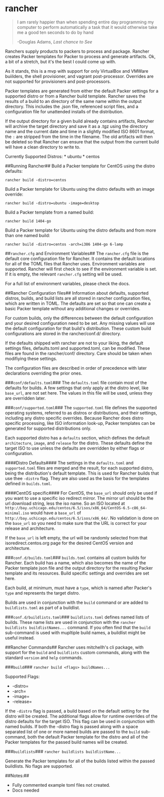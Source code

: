 rancher
=======

>I am rarely happier than when spending entire day programming my computer to perform automatically a task that it would otherwise take me a good ten seconds to do by hand
> 
>   -Douglas Adams, _Last chance to See_

Ranchers supply products to packers to process and package. Rancher creates Packer templates for Packer to process and generate artifacts. Ok, a bit of a stretch, but it's the best I could come up with.

As it stands, this is a mvp with support for only VirtualBox and VMWare buiilders, the shell provisioner, and vagrant post-processor. Overrides are not supported for provisioners and post-processors. 

Packer templates are generated from either the default Packer settings for a supported distro or from a Rancher build template. Rancher saves the results of a build to an directory of the same name within the output directory. This includes the .json file, referenced script files, and a configuration file for unattended installs of the distribution.

If the output directory for a given build already contains artifacts, Rancher will archive the target directory and save it as a .tgz using the directory name and the current date and time in a slightly modified ISO 8601 format, the `:` are stripped from the time in the filename. The old artifacts will then be deleted so that Rancher can ensure that the output from the current build will have a clean directory to write to.

Currently Supported Distros:
    * ubuntu
    * centos

##Running Rancher##
Build a Packer template for CentOS using the distro defaults:

	rancher build -distro=centos

Build a Packer template for Ubuntu using the distro defaults with an image override:

	rancher build -distro=ubuntu -image=desktop

Build a Packer template from a named build:

	rancher build 1404-go

Build a Packer template for Ubuntu using the distro defaults and from more than one named build:
	
	rancher build -distro=centos -arch=i386 1404-go 6-lamp

##`rancher.cfg` and Environment Variables##
The `rancher.cfg` file is the default core configuration file for Rancher. It contains the default locations for all of the TOML files that Rancher uses. Environment variables are supported. Rancher will first check to see if the environment variable is set. If it is empty, the relevant `rancher.cfg` setting will be used.

For a full list of environment variables, please check the docs.

##Rancher Configuration files##
Information about defaults, supported distros, builds, and build lists are all stored in rancher configuration files, which are written in TOML. The defaults are set so that one can create a basic Packer template without any additional changes or overrides. 

For custom builds, only the differences between the default configuration and your desired configuration need to be set. Any missing values will use the default configuration for that build's distribution. These custom build configurations are stored in the rancher/conf.d/ directory.

If the defaults shipped with rancher are not to your liking, the default settings files, defaults.toml and supported.toml, can be modified. These files are found in the rancher/conf/ directory. Care should be taken when modifiying these settings.

The configuration files are described in order of precedence with later declarations overriding the prior ones.

###`conf/defaults.toml`###
The `defaults.toml` file contain most of the defaults for builds. A few settings that only apply at the distro level, like `base_url`, are not set here. The values in this file will be used, unless they are overridden later.

###`conf/supported.toml`###
The `supported.toml` file defines the supported operating systems, referred to as distros or distributions, and their settings, including any distro specific overrides. Because Rancher does distro specific processing, like ISO information look-up, Packer templates can be generated for supported distributions only. 

Each supported distro has a `defaults` section, which defines the default `architecture`, `image`, and `release` for the distro. These defaults define the target ISO to use unless the defaults are overridden by either flags or configuration.

####Distro Defaults####
The settings in the `defaults.toml` and `supported.toml` files are merged and the result, for each supported distro, being the distribution's default template. This is used for Rancher builds that use thee `-distro` flag. They are also used as the basis for the templates defined in `builds.toml`. 

####CentOS specific####
For CentOS, the `base_url` should only be used if you want to use a specific iso redirect mirror. The mirror url should be the url download string, less the iso name. So an ISO located at `http://bay.uchicago.edu/centos/6.5/isos/x86_64/CentOS-6.5-c86_64-minimal.iso` would have a `base_url` of `http://bay.uchicago.edu/centos/6.5/isos/x86_64/`. No validation is done on the `base_url` so you need to make sure that the URL is correct for your release and architecture.

If the `base_url` is left empty, the url will be randomly selected from that isoredirect.centos.org page for the desired CentOS version and architecture.

###`conf.d/builds.toml`###
`builds.toml` contains all custom builds for Rancher. Each build has a name, which also becomes the name of the Packer template json file and the output directory for the resulting Packer template and its resources. Build specific settings and overrides are set here.

Each build, at minimum, must have a `type`, which is named after Packer's `type` and represents the target distro.

Builds are used in conjunction with the `build` command or are added to `buildlists.toml` as part of a buildlist.

###`conf.d/buildlists.toml`###
`buildlists.toml` defines named lists of builds. These name lists are used in conjunction with the `rancher buildlists buildlistNames...` command. If you often find that the `build` sub-command is used with mupltiple build names, a buildlist might be useful instead. 

##Rancher Commands##
Rancher uses mitchellh's cli package, with support for the `build` and `buildlists` custom commands, along with the standard `version` and `help` commands.

###`build`###
`rancher build <flags> buildNames...`

Supported Flags:

* -distro=<distro name>
* -arch=<architecture>
* -image=<image>
* -release=<release>

If the `-distro` flag is passed, a build based on the default setting for the distro will be created. The additional flags allow for runtime overrides of the distro defaults for the target ISO. This flag can be used in conjunction with named builds. If both the -distro flag is passed along with a space separated list of one or more named builds are passed to the `build` sub-command, both the default Packer template for the distro and all of the Packer templates for the passed build names will be created.

###`buildlists`###
`rancher buildlists buildlistName...`

Generate the Packer templates for all of the builds listed within the passed buildlists. No flags are supported.

##Notes:##
 * Fully commented example toml files not created.
 * Docs needed

